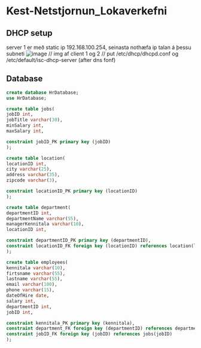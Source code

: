 # Kest-Netstjornun_Lokaverkefni

## DHCP setup

server 1 er með static ip 192.168.100.254, seinasta nothæfa ip talan á þessu subneti
![image](https://github.com/bjartur2004/Kest-Netstjornun_Lokaverkefni/assets/46542460/b76a4a92-7280-47b6-ab06-7d8eebef5cac)
// img af client 1 og 2
// put /etc/dhcp/dhcpd.conf og /etc/default/isc-dhcp-server (after dns fonf)

## Database
```sql
create database HrDatabase;
use HrDatabase;

create table jobs(
jobID int,
jobTitle varchar(30),
minSalary int,
maxSalary int,

constraint jobID_PK primary key (jobID)
);

create table location(
locationID int,
city varchar(25),
address varchar(35),
zipcode varchar(3),

constraint locationID_PK primary key (locationID)
);

create table department(
departmentID int,
departmentName varchar(55),
managerKennitala varchar(10),
locationID int,

constraint departmentID_PK primary key (departmentID),
constraint locationID_FK foreign key (locationID) references location(locationID)
);

create table employees(
kennitala varchar(10),
firtsname varchar(55),
lastname varchar(55),
email varchar(100), 
phone varchar(15),
dateOfHire date,
salary int,
departmentID int,
jobID int,

constraint kennitala_PK primary key (kennitala),
constraint department_FK foreign key (departmentID) references department(departmentID),
constraint jobID_FK foreign key (jobID) references jobs(jobID)
);
```
